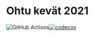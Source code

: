 # Ohtu kevät 2021

![GitHub Actions](https://github.com/oskari83/ohtu-2022-viikko1/workflows/CI/badge.svg)[![codecov](https://codecov.io/gh/oskari83/ohtu-2022-viikko1/branch/main/graph/badge.svg?token=IMWY7FWOZM)](https://codecov.io/gh/oskari83/ohtu-2022-viikko1)
